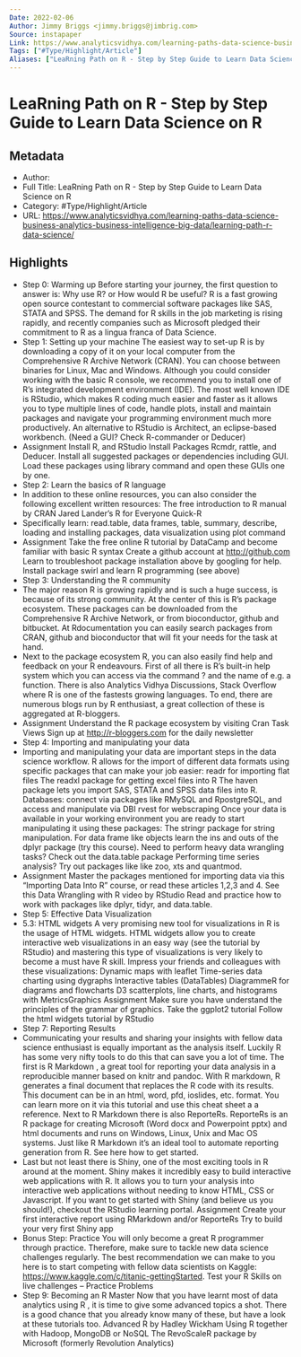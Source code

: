 ```yaml
---
Date: 2022-02-06
Author: Jimmy Briggs <jimmy.briggs@jimbrig.com>
Source: instapaper
Link: https://www.analyticsvidhya.com/learning-paths-data-science-business-analytics-business-intelligence-big-data/learning-path-r-data-science/
Tags: ["#Type/Highlight/Article"]
Aliases: ["LeaRning Path on R - Step by Step Guide to Learn Data Science on R", "LeaRning Path on R - Step by Step Guide to Learn Data Science on R"]
---
```

# LeaRning Path on R - Step by Step Guide to Learn Data Science on R

## Metadata
- Author: 
- Full Title: LeaRning Path on R - Step by Step Guide to Learn Data Science on R
- Category: #Type/Highlight/Article
- URL: https://www.analyticsvidhya.com/learning-paths-data-science-business-analytics-business-intelligence-big-data/learning-path-r-data-science/

## Highlights
- Step 0: Warming up
  Before starting your journey, the first question to answer is: Why use R? or How would R be useful?
  R is a fast growing open source contestant to commercial software packages like SAS, STATA and SPSS. The demand for R skills in the job marketing is rising rapidly, and recently companies such as Microsoft pledged their commitment to R as a lingua franca of Data Science.
- Step 1: Setting up your machine
  The easiest way to set-up R is by downloading a copy of it on your local computer from the Comprehensive R Archive Network (CRAN). You can choose between binaries for Linux, Mac and Windows.
  Although you could consider working with the basic R console, we recommend you to install one of R’s integrated development environment (IDE). The most well known IDE is RStudio, which makes R coding much easier and faster as it allows you to type multiple lines of code, handle plots, install and maintain packages and navigate your programming environment much more productively. An alternative to RStudio is Architect, an eclipse-based workbench.
  (Need a GUI? Check R-commander or Deducer)
- Assignment
  Install R, and RStudio
  Install Packages Rcmdr, rattle, and Deducer. Install all suggested packages or dependencies including GUI.
  Load these packages using library command and open these GUIs one by one.
- Step 2: Learn the basics of R language
- In addition to these online resources, you can also consider the following excellent written resources:
  The free introduction to R manual by CRAN
  Jared Lander’s R for Everyone
  Quick-R
- Specifically learn: read.table, data frames, table, summary, describe, loading and installing packages, data visualization using plot command
- Assignment
  Take the free online R tutorial by DataCamp and become familiar with basic R syntax
  Create a github account at http://github.com
  Learn to troubleshoot package installation above by googling for help.
  Install package swirl and learn R programming (see above)
- Step 3: Understanding the R community
- The major reason R is growing rapidly and is such a huge success, is because of its strong community. At the center of this is R’s package ecosystem. These packages can be downloaded from the Comprehensive R Archive Network, or from bioconductor, github and bitbucket. At Rdocumentation you can easily search packages from CRAN, github and bioconductor that will fit your needs for the task at hand.
- Next to the package ecosystem R, you can also easily find help and feedback on your R endeavours. First of all there is R’s built-in help system which you can access via the command ? and the name of e.g. a function. There is also Analytics Vidhya Discussions, Stack Overflow where R is one of the fastests growing languages. To end, there are numerous blogs run by R enthusiast, a great collection of these is aggregated at R-bloggers.
- Assignment
  Understand the R package ecosystem by visiting Cran Task Views
  Sign up at http://r-bloggers.com for the daily newsletter
- Step 4: Importing and manipulating your data
- Importing and manipulating your data are important steps in the data science workflow. R allows for the import of different data formats using specific packages that can make your job easier:
  readr for importing flat files
  The readxl package for getting excel files into R
  The haven package lets you import SAS, STATA and SPSS data files into R.
  Databases: connect via packages like RMySQL and RpostgreSQL, and access and manipulate via DBI
  rvest for webscraping
  Once your data is available in your working environment you are ready to start manipulating it using these packages:
  The stringr package for string manipulation.
  For data frame like objects learn the ins and outs of the dplyr package (try this course).
  Need to perform heavy data wrangling tasks? Check out the data.table package
  Performing time series analysis? Try out packages like like zoo, xts and quantmod.
- Assignment
  Master the packages mentioned for importing data via this “Importing Data Into R” course, or read these articles 1,2,3 and 4.
  See this Data Wrangling with R video by RStudio
  Read and practice how to work with packages like dplyr, tidyr, and data.table.
- Step 5: Effective Data Visualization
- 5.3: HTML widgets
  A very promising new tool for visualizations in R is the usage of HTML widgets. HTML widgets allow you to create interactive web visualizations in an easy way (see the tutorial by RStudio) and mastering this type of visualizations is very likely to become a must have R skill. Impress your friends and colleagues with these visualizations:
  Dynamic maps with leaflet
  Time-series data charting using dygraphs
  Interactive tables (DataTables)
  DiagrammeR for diagrams and flowcharts
  D3 scatterplots, line charts, and histograms with MetricsGraphics
  Assignment
  Make sure you have understand the principles of the grammar of graphics.
  Take the ggplot2 tutorial
  Follow the html widgets tutorial by RStudio
- Step 7: Reporting Results
- Communicating your results and sharing your insights with fellow data science enthusiast is equally important as the analysis itself. Luckily R has some very nifty tools to do this that can save you a lot of time.
  The first is R Markdown , a great tool for reporting your data analysis in a reproducible manner based on knitr and pandoc. With R markdown, R generates a final document that replaces the R code with its results. This document can be in an html, word, pfd, ioslides, etc. format. You can learn more on it via this tutorial and use this cheat sheet a a reference.
  Next to R Markdown there is also ReporteRs. ReporteRs is an R package for creating Microsoft (Word docx and Powerpoint pptx) and html documents and runs on Windows, Linux, Unix and Mac OS systems. Just like R Markdown it’s an ideal tool to automate reporting generation from R. See here how to get started.
- Last but not least there is Shiny, one of the most exciting tools in R around at the moment. Shiny makes it incredibly easy to build interactive web applications with R. It allows you to turn your analysis into interactive web applications without needing to know HTML, CSS or Javascript. If you want to get started with Shiny (and believe us you should!), checkout the RStudio learning portal.
  Assignment
  Create your first interactive report using RMarkdown and/or ReporteRs
  Try to build your very first Shiny app
- Bonus Step: Practice
  You will only become a great R programmer through practice. Therefore, make sure to tackle new data science challenges regularly. The best recommendation we can make to you here is to start competing with fellow data scientists on Kaggle: https://www.kaggle.com/c/titanic-gettingStarted.
  Test your R Skills on live challenges – Practice Problems
- Step 9: Becoming an R Master
  Now that you have learnt most of data analytics using R , it is time to give some advanced topics a shot. There is a good chance that you already know many of these, but have a look at these tutorials too.
  Advanced R by Hadley Wickham
  Using R together with Hadoop, MongoDB or NoSQL
  The RevoScaleR package by Microsoft (formerly Revolution Analytics)
